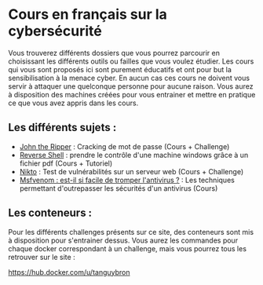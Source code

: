 # Cours en français sur la cybersécurité

Vous trouverez différents dossiers que vous pourrez parcourir en choisissant les différents outils ou failles que vous voulez étudier.
Les cours qui vous sont proposés ici sont purement éducatifs et ont pour but la sensibilisation à la menace cyber. En aucun cas ces cours ne doivent vous servir à attaquer une quelconque personne pour aucune raison. Vous aurez à disposition des machines créées pour vous entrainer et mettre en pratique ce que vous avez appris dans les cours.

## Les différents sujets : 
* [John the Ripper](john_the_ripper/cours-john.md) : Cracking de mot de passe (Cours + Challenge)
* [Reverse Shell](reverse_shell/accueil-reverse-shell.md) : prendre le contrôle d'une machine windows grâce à un fichier pdf (Cours + Tutoriel)
* [Nikto](Nikto/cours-nikto.md) : Test de vulnérabilités sur un serveur web (Cours + Challenge)
* [Msfvenom : est-il si facile de tromper l'antivirus ?](virus_encoders/cours-antivirus.md) : Les techniques permettant d'outrepasser les sécurités d'un antivirus (Cours)

## Les conteneurs :
Pour les différents challenges présents sur ce site, des conteneurs sont mis à disposition pour s'entrainer dessus.
Vous aurez les commandes pour chaque docker correspondant à un challenge, mais vous pourrez tous les retrouver sur le site : 

<https://hub.docker.com/u/tanguybron>